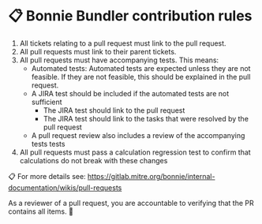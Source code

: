 # :clipboard: Bonnie Bundler contribution rules
1. All tickets relating to a pull request must link to the pull request.
2. All pull requests must link to their parent tickets.
3. All pull requests must have accompanying tests. This means:
    * Automated tests: Automated tests are expected unless they are not feasible. If they are not feasible, this should be explained in the pull request.
    * A JIRA test should be included if the automated tests are not sufficient
        - The JIRA test should link to the pull request
        - The JIRA test should link to the tasks that were resolved by the pull request
    * A pull request review also includes a review of the accompanying tests tests
4. All pull requests must pass a calculation regression test to confirm that calculations do not break with these changes

:clipboard: For more details see: https://gitlab.mitre.org/bonnie/internal-documentation/wikis/pull-requests

As a reviewer of a pull request, you are accountable to verifying that the PR contains all items. :punch:
